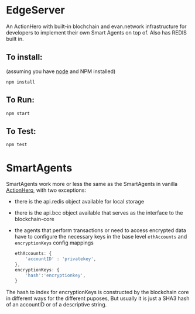 # EdgeServer

An ActionHero with built-in blochchain and evan.network infrastructure for developers to implement their own Smart
Agents on top of. Also has REDIS built in.


## To install:
(assuming you have [node](http://nodejs.org/) and NPM installed)

`npm install`

## To Run:
`npm start`

## To Test:
`npm test`


# SmartAgents

SmartAgents work more or less the same as the SmartAgents in vanilla [ActionHero](https://www.actionherojs.com/), with two exceptions:

- there is the api.redis object available for local storage
- there is the api.bcc object available that serves as the interface to the blockchain-core
- the agents that perform transactions or need to access encrypted data have to
  configure the necessary keys in the base level `ethAccounts` and `encryptionKeys` config
  mappings

    ```javascript
    ethAccounts: {
        'accountID' : 'privatekey',
    },
    encryptionKeys: {
        'hash':'encryptionkey',
    }
    ```

The hash to index for encryptionKeys is constructed by the blockchain core in different ways for the
different puposes, But usually it is just a SHA3 hash of an accountID or of a descriptive string.
